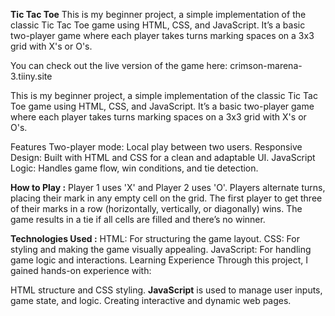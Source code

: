 **Tic Tac Toe**
This is my beginner project, a simple implementation of the classic Tic Tac Toe game using HTML, CSS, and JavaScript. It’s a basic two-player game where each player takes turns marking spaces on a 3x3 grid with X's or O's.

You can check out the live version of the game here: crimson-marena-3.tiiny.site

This is my beginner project, a simple implementation of the classic Tic Tac Toe game using HTML, CSS, and JavaScript. It’s a basic two-player game where each player takes turns marking spaces on a 3x3 grid with X's or O's.

Features
Two-player mode: Local play between two users.
Responsive Design: Built with HTML and CSS for a clean and adaptable UI.
JavaScript Logic: Handles game flow, win conditions, and tie detection.

**How to Play :**
Player 1 uses 'X' and Player 2 uses 'O'.
Players alternate turns, placing their mark in any empty cell on the grid.
The first player to get three of their marks in a row (horizontally, vertically, or diagonally) wins.
The game results in a tie if all cells are filled and there’s no winner.

**Technologies Used :**
HTML: For structuring the game layout.
CSS: For styling and making the game visually appealing.
JavaScript: For handling game logic and interactions.
Learning Experience
Through this project, I gained hands-on experience with:

HTML structure and CSS styling.
**JavaScript** is used to manage user inputs, game state, and logic.
Creating interactive and dynamic web pages.

